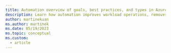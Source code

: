 ```yaml
---
title: Automation overview of goals, best practices, and types in Azure
description: Learn how automation improves workload operations, removes risks associated with manual processes, and lets engineers focus on tasks that add business value.
author: martinekuan
ms.author: martinek
ms.date: 05/19/2023
ms.topic: conceptual
ms.custom:
  - article
---
```

